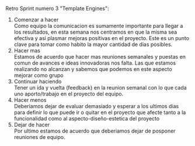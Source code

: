 Retro Sprint numero 3 "Template Engines":
1. Comenzar a hacer <br>
Como equipo la comunicacion es sumamente importante para llegar a los resultados, en esta semana nos centramos en que la misma sea efectiva y asi plasmar mejoras positivas en el proyecto. Este es un punto clave para tomar como habito la mayor cantidad de dias posibles. <br>
2. Hacer mas <br>
Estamos de acuerdo que hacer mas reuniones semanales y puestas en comun de avances e ideas innovadoras nos falta. Las que estamos realizando no alcanzan y sabemos que podemos en este aspecto mejorar como grupo <br>
3. Continuar haciendo <br>
Tener un ida y vuelta (feedback) en la reunion semanal con lo que cada uno aporto/trabajo en el proyecto del equipo.  <br>
4. Hacer menos <br>
Deberiamos dejar de evaluar demasiado y esperar a los ultimos dias para definir lo que puede ir o quitar en el proyecto que afecte tanto a la funcionalidad como al aspecto-diseño-estetica del proyecto <br>
5. Dejar de hacer <br>
Por ultimo estamos de acuerdo que deberiamos dejar de posponer reuniones de equipo. <br>
